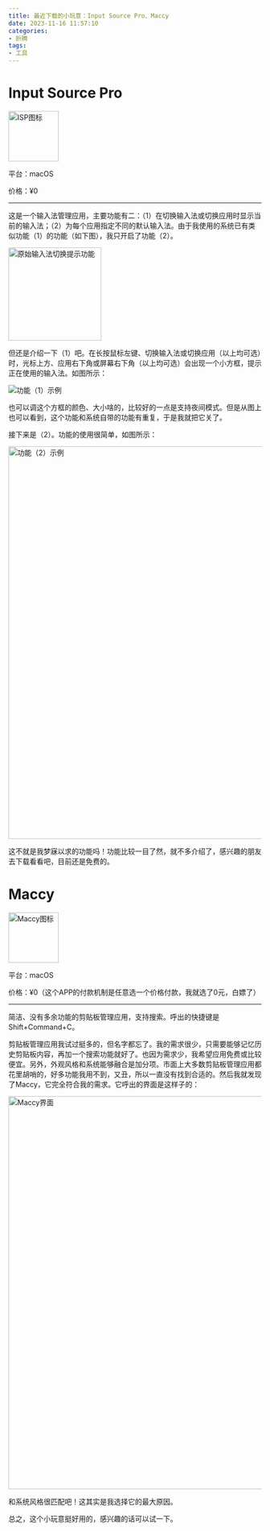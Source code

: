 ```yaml
---
title: 最近下载的小玩意：Input Source Pro、Maccy
date: 2023-11-16 11:57:10
categories: 
- 折腾
tags: 
- 工具
---
```


# Input Source Pro

<img width="100" alt="ISP图标" src="https://github.com/greendolphindance/greendolphindance.github.io/assets/87912044/b2ef0be9-c837-4720-af51-59e3e159a737">

平台：macOS

价格：¥0

---

这是一个输入法管理应用，主要功能有二：（1）在切换输入法或切换应用时显示当前的输入法；（2）为每个应用指定不同的默认输入法。由于我使用的系统已有类似功能（1）的功能（如下图），我只开启了功能（2）。

<img width="185" alt="原始输入法切换提示功能" src="https://github.com/greendolphindance/greendolphindance.github.io/assets/87912044/c2d577f8-0e5d-4e27-8087-0b8e503bca99">

但还是介绍一下（1）吧。在长按鼠标左键、切换输入法或切换应用（以上均可选）时，光标上方、应用右下角或屏幕右下角（以上均可选）会出现一个小方框，提示正在使用的输入法。如图所示：

![功能（1）示例](https://github.com/greendolphindance/greendolphindance.github.io/assets/87912044/8ca39f20-7587-4330-974a-be7fa57efbfc)

也可以调这个方框的颜色、大小啥的，比较好的一点是支持夜间模式。但是从图上也可以看到，这个功能和系统自带的功能有重复，于是我就把它关了。

接下来是（2）。功能的使用很简单，如图所示：

<img width="780" alt="功能（2）示例" src="https://github.com/greendolphindance/greendolphindance.github.io/assets/87912044/0a7ca8a2-824e-4e6b-b8d8-9d1b02dd35c6">

这不就是我梦寐以求的功能吗！功能比较一目了然，就不多介绍了，感兴趣的朋友去下载看看吧，目前还是免费的。

# Maccy

<img width="100" alt="Maccy图标" src="https://github.com/greendolphindance/greendolphindance.github.io/assets/87912044/379dda6a-de30-4da3-b8c6-c2444f58f883">

平台：macOS

价格：¥0（这个APP的付款机制是任意选一个价格付款，我就选了0元，白嫖了）

---

简洁、没有多余功能的剪贴板管理应用，支持搜索。呼出的快捷键是Shift+Command+C。

剪贴板管理应用我试过挺多的，但名字都忘了。我的需求很少，只需要能够记忆历史剪贴板内容，再加一个搜索功能就好了。也因为需求少，我希望应用免费或比较便宜。另外，外观风格和系统能够融合是加分项。市面上大多数剪贴板管理应用都花里胡哨的，好多功能我用不到，又丑，所以一直没有找到合适的。然后我就发现了Maccy，它完全符合我的需求。它呼出的界面是这样子的：

<img width="781" alt="Maccy界面" src="https://github.com/greendolphindance/greendolphindance.github.io/assets/87912044/82670058-f210-4c84-890c-446a6e701c14">

和系统风格很匹配吧！这其实是我选择它的最大原因。

总之，这个小玩意挺好用的，感兴趣的话可以试一下。